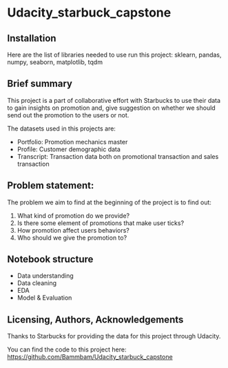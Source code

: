 # Udacity_starbuck_capstone

## Installation <a name="installation"></a>
Here are the list of libraries needed to use run this project:
sklearn, pandas, numpy, seaborn, matplotlib, tqdm

## Brief summary<a name="motivation"></a>
This project is a part of collaborative effort with Starbucks to use their data to gain insights on promotion and, give suggestion on whether we should send out the promotion to the users or not.

The datasets used in this projects are:
- Portfolio: Promotion mechanics master
- Profile: Customer demographic data
- Transcript: Transaction data both on promotional transaction and sales transaction

## Problem statement:
The problem we aim to find at the beginning of the project is to find out:
1. What kind of promotion do we provide?
2. Is there some element of promotions that make user ticks?
3. How promotion affect users behaviors?
4. Who should we give the promotion to?

## Notebook structure
- Data understanding
- Data cleaning
- EDA
- Model & Evaluation

## Licensing, Authors, Acknowledgements
Thanks to Starbucks for providing the data for this project through Udacity.


You can find the code to this project here: https://github.com/Bammbam/Udacity_starbuck_capstone
